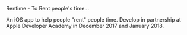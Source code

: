 Rentime - To Rent people's time...


An iOS app to help people "rent" people time. Develop in partnership at Apple Developer Academy in December 2017 and January 2018. 
